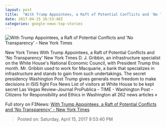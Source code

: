```yaml
---
layout: post
title:  "With Trump Appointees, a Raft of Potential Conflicts and 'No Transparency' - New York Times"
date: 2017-04-15 16:53:40Z
categories: google-news-top-stories
---
```


![With Trump Appointees, a Raft of Potential Conflicts and 'No Transparency' - New York Times](https://static01.nyt.com/images/2017/04/16/us/16conflicts-5/16conflicts-5-facebookJumbo.jpg)

New York Times With Trump Appointees, a Raft of Potential Conflicts and 'No Transparency' New York Times D. J. Gribbin, an infrastructure specialist on the White House's National Economic Council, with President Trump this month. Mr. Gribbin used to work for Macquarie, a bank that specializes in infrastructure and stands to gain from such undertakings. The secret presidency Washington Post Trump gives generals more freedom to make decisions in ISIS fight Fox News List of visitors at White House to be kept secret Las Vegas Review-Journal ProPublica - TIME - Washington Post - Citizens for Responsibility and Ethics in Washington all 262 news articles »


Full story on F3News: [With Trump Appointees, a Raft of Potential Conflicts and 'No Transparency' - New York Times](http://www.f3nws.com/n/44ZBBC)

> Posted on: Saturday, April 15, 2017 9:53:40 PM
